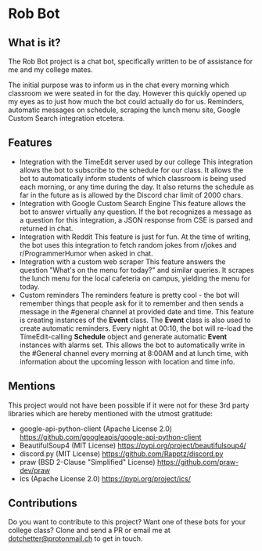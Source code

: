 # Rob Bot



## What is it?

The Rob Bot project is a chat bot, specifically written to be of assistance for me and my college mates.

The initial purpose was to inform us in the chat every morning which classroom we were seated in for the day. However this quickly opened up my eyes as to just how much the bot could actually do for us. Reminders, automatic messages on schedule, scraping the lunch menu site, Google Custom Search integration etcetera. 

## Features

* Integration with the TimeEdit server used by our college
  This integration allows the bot to subscribe to the schedule for our class. It allows the bot to automatically
  inform students of which classroom is being used each morning, or any time during the day. 
  It also returns the schedule as far in the future as is allowed by the Discord char limit of 2000 chars.
* Integration with Google Custom Search Engine
  This feature allows the bot to answer virtually any question. If the bot recognizes a message as a question 
  for this integration, a JSON response from CSE is parsed and returned in chat.
* Integration with Reddit
  This feature is just for fun. At the time of writing, the bot uses this integration to fetch random jokes from r/jokes and r/ProgrammerHumor when asked in chat.
* Integration with a custom web scraper
  This feature answers the question "What's on the menu for today?" and similar queries. It scrapes the lunch menu for the local cafeteria on campus, yielding the menu for today. 
* Custom reminders
  The reminders feature is pretty cool - the bot will remember things that people ask for it to remember and then sends a message in the #general channel at provided date and time. This feature is creating instances of the **Event** class.
  The **Event** class is also used to create automatic reminders. Every night at 00:10, the bot will re-load the TimeEdit-calling **Schedule** object and generate automatic **Event** instances with alarms set. This allows the bot to automatically write in the #General channel every morning at 8:00AM and at lunch time, with information about the upcoming lesson with location and time info.

## Mentions

This project would not have been possible if it were not for these 3rd party libraries which are hereby mentioned with the utmost gratitude:

* google-api-python-client (Apache License 2.0)  https://github.com/googleapis/google-api-python-client
* BeautifulSoup4 (MIT License) https://pypi.org/project/beautifulsoup4/
* discord.py (MIT License) https://github.com/Rapptz/discord.py
* praw (BSD 2-Clause "Simplified" License) https://github.com/praw-dev/praw
* ics (Apache License 2.0) https://pypi.org/project/ics/

## Contributions

Do you want to contribute to this project? Want one of these bots for your college class?
Clone and send a PR or email me at dotchetter@protonmail.ch to get in touch.